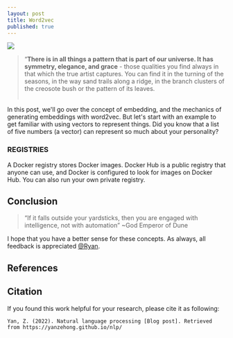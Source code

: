 ```yaml
---
layout: post
title: Word2vec
published: true
---
```


<div>
<div class="img-div-any-width" markdown="0">
  <image src="/images/NLP/word2vec.png"/>
  <br />
</div>


<blockquote class='subtle'>
  “<strong>There is in all things a pattern that is part of our universe. It has symmetry, elegance, and grace</strong> - those qualities you find always in that which the true artist captures. You can find it in the turning of the seasons, in the way sand trails along a ridge, in the branch clusters of the creosote
  bush or the pattern of its leaves. <br /><br />
</blockquote>


In this post, we'll go over the concept of embedding, and the mechanics of generating embeddings with word2vec. But let's start with an example to get familiar with using vectors to represent things. Did you know that a list of five numbers (a vector) can represent so much about your personality?
</div>
<!-- <more> -->


### REGISTRIES
A Docker registry stores Docker images. Docker Hub is a public registry that anyone can use, and Docker is configured to look for images on Docker Hub. You can also run your own private registry.

## Conclusion

<blockquote class="subtle">
“If it falls outside your yardsticks, then you are engaged with intelligence, not with automation”  ~God Emperor of Dune
</blockquote>

I hope that you have a better sense for these concepts. As always, all feedback is appreciated <a href="mailto:yanzehong1101@outllook.com">@Ryan</a>.

## References


## Citation
<!-- <div style="color: #777;"> -->

If you found this work helpful for your research, please cite it as following:
<!-- </div> -->

<!-- <div class="cite" markdown="1"> -->

```code
Yan, Z. (2022). Natural language processing [Blog post]. Retrieved from https://yanzehong.github.io/nlp/
```
<!-- </div> -->

